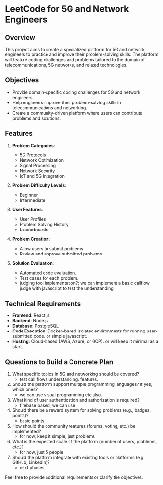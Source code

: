 # LeetCode for 5G and Network Engineers

## Overview
This project aims to create a specialized platform for 5G and network engineers to practice and improve their problem-solving skills. The platform will feature coding challenges and problems tailored to the domain of telecommunications, 5G networks, and related technologies.

## Objectives
- Provide domain-specific coding challenges for 5G and network engineers.
- Help engineers improve their problem-solving skills in telecommunications and networking.
- Create a community-driven platform where users can contribute problems and solutions.

## Features
1. **Problem Categories**:
   - 5G Protocols
   - Network Optimization
   - Signal Processing
   - Network Security
   - IoT and 5G Integration

2. **Problem Difficulty Levels**:
   - Beginner
   - Intermediate

3. **User Features**:
   - User Profiles
   - Problem Solving History
   - Leaderboards

4. **Problem Creation**:
   - Allow users to submit problems.
   - Review and approve submitted problems.

5. **Solution Evaluation**:
   - Automated code evaluation.
   - Test cases for each problem.
   - judging tool implementation?: we can implement a basic callflow judge with javascript to test the understanding


## Technical Requirements
- **Frontend**: React.js
- **Backend**: Node.js
- **Database**: PostgreSQL
- **Code Execution**: Docker-based isolated environments for running user-submitted code. or simple javascript.
- **Hosting**: Cloud-based (AWS, Azure, or GCP). or will keep it minimal as a start.

## Questions to Build a Concrete Plan
1. What specific topics in 5G and networking should be covered?
   - test call flows understanding. features.
2. Should the platform support multiple programming languages? If yes, which ones?
   - we can use visual programming etc also.
3. What kind of user authentication and authorization is required?
   - firebase based, we can use
4. Should there be a reward system for solving problems (e.g., badges, points)?
   - basic points
5. How should the community features (forums, voting, etc.) be implemented?
   - for now, keep it simple, just problems
6. What is the expected scale of the platform (number of users, problems, etc.)?
   - for now, just 5 people
7. Should the platform integrate with existing tools or platforms (e.g., GitHub, LinkedIn)?
   - next phases

Feel free to provide additional requirements or clarify the objectives.